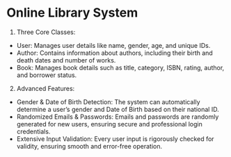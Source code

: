 # Online Library System

1. Three Core Classes: 
  - User: Manages user details like name, gender, age, and unique IDs.
  - Author: Contains information about authors, including their birth and death dates and number of works.
  - Book: Manages book details such as title, category, ISBN, rating, author, and borrower status.

2. Advanced Features: 
  - Gender & Date of Birth Detection: The system can automatically determine a user’s gender and Date of Birth based on their national ID.
  - Randomized Emails & Passwords: Emails and passwords are randomly generated for new users, ensuring secure and professional login credentials.
  - Extensive Input Validation: Every user input is rigorously checked for validity, ensuring smooth and error-free operation.
